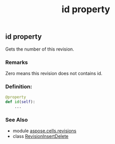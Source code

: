 ﻿---
title: id property
second_title: Aspose.Cells for Python via .NET API References
description: 
type: docs
weight: 50
url: /aspose.cells.revisions/revisioninsertdelete/id/
is_root: false
---

## id property


Gets the number of this revision.

### Remarks 


Zero means this revision does not contains id.
### Definition:
```python
@property
def id(self):
    ...
```

### See Also
* module [aspose.cells.revisions](../../)
* class [RevisionInsertDelete](/cells/python-net/aspose.cells.revisions/revisioninsertdelete)
